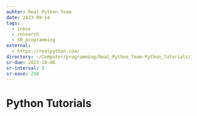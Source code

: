 ```yaml
---
auhtor: Real Python Team
date: 2023-09-14
tags:
  - inbox
  - research
  - SR_programming
external:
  - https://realpython.com/
directory: ~/Computer/programming/Real_Python_Team-Python_Tutorials/
sr-due: 2023-10-06
sr-interval: 3
sr-ease: 250
---
```


# Python Tutorials


